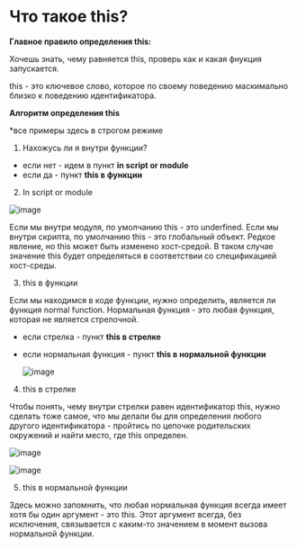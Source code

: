 # Что такое this?

**Главное правило определения this:**

Хочешь знать, чему равняется this, проверь как и какая фнукция запускается.

this - это ключевое слово, которое по своему поведению маскимально близко к поведению идентификатора.

**Алгоритм определения this**

*все примеры здесь в строгом режиме

1. Нахожусь ли я внутри функции?

- если нет - идем в пункт **in script or module**
- если да - пункт **this в функции**

2. In script or module

![image](https://github.com/AlinaLaniuk/interview/assets/101401177/a764aa51-c015-447b-80e4-c1e8413df680)

Если мы внутри модуля, по умолчанию this - это underfined.
Если мы внутри скрипта, по умолчанию this - это глобальный объект. Редкое явление, но this может быть изменено хост-средой. В таком случае значение this будет определяться в соответствии со спецификацией хост-среды.

3. this в функции

Если мы находимся в коде функции, нужно определить, является ли функция normal function. Нормальная функция - это любая функция, которая не является стрелочной.
- если стрелка - пункт **this в стрелке**
- если нормальная функция - пункт **this в нормальной функции**

  ![image](https://github.com/AlinaLaniuk/interview/assets/101401177/3f641009-4aad-47d4-9f06-b8a0f003723e)


4. this в стрелке

Чтобы понять, чему внутри стрелки равен идентификатор this, нужно сделать тоже самое, что мы делали бы для определения любого другого идентификатора - пройтись по цепочке родительских окружений и найти место, где this определен.

![image](https://github.com/AlinaLaniuk/interview/assets/101401177/3b2bbd84-7187-42a2-9d2a-8320e8b5000f)

![image](https://github.com/AlinaLaniuk/interview/assets/101401177/84bbdda5-f14b-41e3-a73a-0a06b3bed235)


5. this в нормальной функции

Здесь можно запомнить, что любая нормальная функция всегда имеет хотя бы один аргумент - это this. 
Этот аргумент всегда, без исключения, связывается с каким-то значением в момент вызова нормальной функции.
